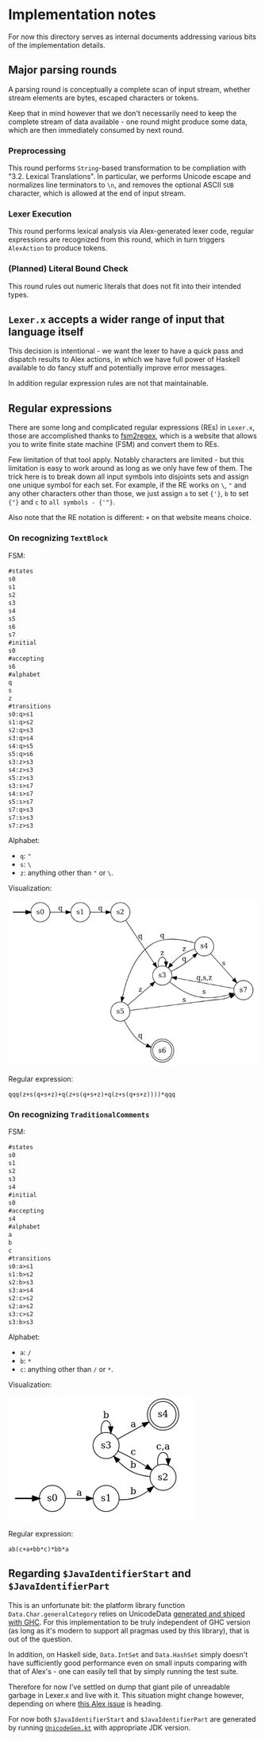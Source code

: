 # Implementation notes

For now this directory serves as internal documents addressing various bits of
the implementation details.

## Major parsing rounds

A parsing round is conceptually a complete scan of input stream,
whether stream elements are bytes, escaped characters or tokens.

Keep that in mind however that we don't necessarily need to keep the
complete stream of data available - one round might produce some data,
which are then immediately consumed by next round.

### Preprocessing

This round performs `String`-based transformation to be compliation with "3.2. Lexical Translations".
In particular,
we performs Unicode escape and normalizes line terminators to `\n`,
and removes the optional ASCII `SUB` character, which is allowed at the end of input stream.

### Lexer Execution

This round performs lexical analysis via Alex-generated lexer code,
regular expressions are recognized from this round, which in turn triggers `AlexAction`
to produce tokens.

### (Planned) Literal Bound Check

This round rules out numeric literals that does not fit into their intended types.

## `Lexer.x` accepts a wider range of input that language itself

This decision is intentional - we want the lexer to have a quick pass and
dispatch results to Alex actions, in which we have full power of Haskell available
to do fancy stuff and potentially improve error messages.

In addition regular expression rules are not that maintainable.

## Regular expressions

There are some long and complicated regular expressions (REs) in `Lexer.x`,
those are accomplished thanks to [fsm2regex](http://ivanzuzak.info/noam/webapps/fsm2regex/),
which is a website that allows you to write finite state machine (FSM)
and convert them to REs.

Few limitation of that tool apply. Notably characters are limited - but this limitation
is easy to work around as long as we only have few of them.
The trick here is to break down all input symbols into disjoints sets
and assign one unique symbol for each set.
For example, if the RE works on `\`, `"` and any other characters other than those,
we just assign `a` to set `{'}`, `b` to set `{"}` and `c` to `all symbols - {'"}`.

Also note that the RE notation is different: `+` on that website means choice.

### On recognizing `TextBlock`

FSM:

```
#states
s0
s1
s2
s3
s4
s5
s6
s7
#initial
s0
#accepting
s6
#alphabet
q
s
z
#transitions
s0:q>s1
s1:q>s2
s2:q>s3
s3:q>s4
s4:q>s5
s5:q>s6
s3:z>s3
s4:z>s3
s5:z>s3
s3:s>s7
s4:s>s7
s5:s>s7
s7:q>s3
s7:s>s3
s7:z>s3
```

Alphabet:

- `q`: `"`
- `s`: `\`
- `z`: anything other than `"` or `\`.

Visualization:

![fsm-TextBlock](/docs/imgs/fsm-TextBlock.png)

Regular expression:

```
qqq(z+s(q+s+z)+q(z+s(q+s+z)+q(z+s(q+s+z))))*qqq
```

### On recognizing `TraditionalComments`

FSM:

```
#states
s0
s1
s2
s3
s4
#initial
s0
#accepting
s4
#alphabet
a
b
c
#transitions
s0:a>s1
s1:b>s2
s2:b>s3
s3:a>s4
s2:c>s2
s2:a>s2
s3:c>s2
s3:b>s3
```


Alphabet:

- `a`: `/`
- `b`: `*`
- `c`: anything other than `/` or `*`.

Visualization:

![fsm-TraditionalComments](/docs/imgs/fsm-TraditionalComments.png)

Regular expression:

```
ab(c+a+bb*c)*bb*a
```

## Regarding `$JavaIdentifierStart` and `$JavaIdentifierPart`

This is an unfortunate bit: the platform library function
`Data.Char.generalCategory` relies on UnicodeData [generated and shiped with GHC](libraries/base/include/WCsubst.h). For this implementation to be truly independent of GHC version (as long as it's modern
to support all pragmas used by this library), that is out of the question.

In addition, on Haskell side, `Data.IntSet` and `Data.HashSet` simply doesn't have sufficiently good performance
even on small inputs comparing with that of Alex's - one can easily tell that by simply running
the test suite.

Therefore for now I've settled on dump that giant pile of unreadable garbage in Lexer.x and live with it.
This situation might change however, depending on where [this Alex issue](https://github.com/simonmar/alex/issues/126) is heading.

For now both `$JavaIdentifierStart` and `$JavaIdentifierPart` are generated
by running [`UnicodeGen.kt`](/misc/UnicodeGen.kt) with appropriate JDK version.

